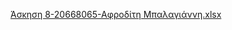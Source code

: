 [Άσκηση 8-20668065-Αφροδίτη Μπαλαγιάννη.xlsx](https://github.com/afrodith-mpalagianni-20668065/afrodith-mpalagianni-20668065/files/6130104/8-20668065-.xlsx)
